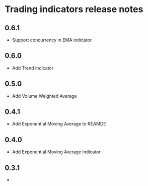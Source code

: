 # Trading indicators release notes

## 0.6.1

* Support concurrency in EMA indicator

## 0.6.0

* Add Trend indicator

## 0.5.0

* Add Volume Weighted Average 

## 0.4.1

* Add Exponential Moving Average to REAMDE

## 0.4.0

* Add Exponential Moving Average indicator

## 0.3.1

*